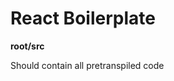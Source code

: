 <h1>React Boilerplate</h1>
<div>
  <p style="font-weight: bold">root/src</p>
  <p>Should contain all pretranspiled code</p>
</div>


<div></div>
<p></p>
